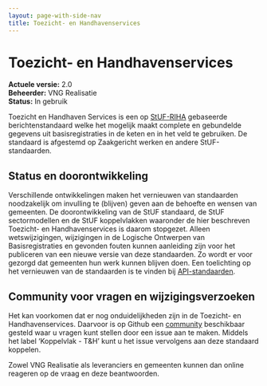 ```yaml
---
layout: page-with-side-nav
title: Toezicht- en Handhavenservices
---
```

# Toezicht- en Handhavenservices

**Actuele versie:** 2.0<br/>
**Beheerder:**  VNG Realisatie<br/>
**Status:** In gebruik

Toezicht en Handhaven Services is een op [StUF-RIHA](https://samenwerken.pleio.nl/groups/view/8b832827-e91b-476c-bb4f-c228b8e5e934/standaardisatie-toezicht-handhaving-milieu/wiki/view/2b38214e-cfc7-42ff-9d5d-eaf069671c42/riha-referentieinformatiemodel-handhaving) gebaseerde berichtenstandaard welke het mogelijk maakt complete en gebundelde gegevens uit basisregistraties in de keten en in het veld te gebruiken. De standaard is afgestemd op Zaakgericht werken en andere StUF-standaarden.

## Status en doorontwikkeling
Verschillende ontwikkelingen maken het vernieuwen van standaarden noodzakelijk om invulling te (blijven) geven aan de behoefte en wensen van gemeenten. De doorontwikkeling van de StUF standaard, de StUF sectormodellen en de StUF koppelvlakken waaronder de hier beschreven Toezicht- en Handhavenservices is daarom stopgezet. Alleen wetswijzigingen, wijzigingen in de Logische Ontwerpen van Basisregistraties en gevonden fouten kunnen aanleiding zijn voor het publiceren van een nieuwe versie van deze standaarden. Zo wordt er voor gezorgd dat gemeenten hun werk kunnen blijven doen. Een toelichting op het vernieuwen van de standaarden is te vinden bij [API-standaarden](https://vng-realisatie.github.io/Standaarden/API-standaarden).

## Community voor vragen en wijzigingsverzoeken
Het kan voorkomen dat er nog onduidelijkheden zijn in de Toezicht- en Handhavenservices. Daarvoor is op Github een
[community](https://github.com/VNG-Realisatie/StUF-Standaarden/labels/Koppelvlak%20T%26H)
beschikbaar gesteld waar u vragen kunt stellen door een issue aan te
maken. Middels het label ‘Koppelvlak - T&H’ kunt u het issue
vervolgens aan deze standaard koppelen.

Zowel VNG Realisatie als leveranciers en gemeenten kunnen dan online
reageren op de vraag en deze beantwoorden.
